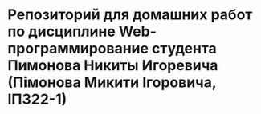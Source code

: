 # Репозиторий для домашних работ по дисциплине Web-программирование студента Пимонова Никиты Игоревича (Пімонова Микити Ігоровича, ІПЗ22-1)